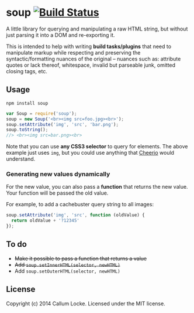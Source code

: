 # soup [![Build Status](https://secure.travis-ci.org/callumlocke/soup.png?branch=master)](http://travis-ci.org/callumlocke/soup)

A little library for querying and manipulating a raw HTML string, but without just parsing it into a DOM and re-exporting it.

This is intended to help with writing **build tasks/plugins** that need to manipulate markup while respecting and preserving the syntactic/formatting nuances of the original – nuances such as: attribute quotes or lack thereof, whitespace, invalid but parseable junk, omitted closing tags, etc.


Usage
-----

`npm install soup`

```javascript
var Soup = require('soup');
soup = new Soup('<br><img src=foo.jpg><br>');
soup.setAttribute('img', 'src', 'bar.png');
soup.toString();
//> <br><img src=bar.png><br>
```

Note that you can use **any CSS3 selector** to query for elements. The above example just uses `img`, but you could use anything that [Cheerio](https://github.com/MatthewMueller/cheerio) would understand.


### Generating new values dynamically

For the new value, you can also pass a **function** that returns the new value. Your function will be passed the old value.

For example, to add a cachebuster query string to all images:

```javascript
soup.setAttribute('img', 'src', function (oldValue) {
  return oldValue + '?12345'
});
```


To do
-----

* ~~Make it possible to pass a function that returns a value~~
* ~~Add `soup.setInnerHTML(selector, newHTML)`~~
* Add `soup.setOuterHTML(selector, newHTML)`


License
-------

Copyright (c) 2014 Callum Locke. Licensed under the MIT license.
